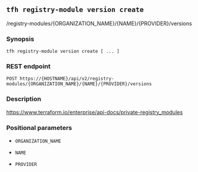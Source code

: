 ## `tfh registry-module version create`

/registry-modules/{ORGANIZATION_NAME}/{NAME}/{PROVIDER}/versions

### Synopsis

    tfh registry-module version create [ ... ]

### REST endpoint

    POST https://{HOSTNAME}/api/v2/registry-modules/{ORGANIZATION_NAME}/{NAME}/{PROVIDER}/versions

### Description

https://www.terraform.io/enterprise/api-docs/private-registry_modules

### Positional parameters

* `ORGANIZATION_NAME`

* `NAME`

* `PROVIDER`

